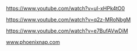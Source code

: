 https://www.youtube.com/watch?v=uI-xHPk4tO0

https://www.youtube.com/watch?v=q2z-MRoNbgM

https://www.youtube.com/watch?v=e7BufAVwDiM

www.phoenixnap.com
